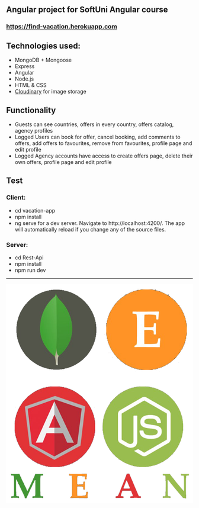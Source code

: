 ## Angular project for SoftUni Angular course

### https://find-vacation.herokuapp.com

## Technologies used:
* MongoDB + Mongoose
* Express
* Angular
* Node.js
* HTML & CSS
* [Cloudinary](https://cloudinary.com/) for image storage

## Functionality
* Guests can see countries, offers in every country, offers catalog, agency profiles
* Logged Users can book for offer, cancel booking, add comments to offers, add offers to favourites, remove from favourites, profile page and edit profile
* Logged Agency accounts have access to create offers page, delete their own offers, profile page and edit profile

## Test
### Client:
* cd vacation-app
* npm install
* ng serve for a dev server. Navigate to http://localhost:4200/. The app will automatically reload if you change any of the source files.

### Server:
* cd Rest-Api
* npm install
* npm run dev

<hr/>

<img src='./mean-logo.png' >
